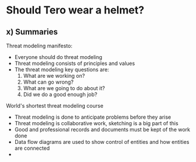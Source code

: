 # Should Tero wear a helmet?

## x) Summaries

Threat modeling manifesto:

- Everyone should do threat modeling
- Threat modeling consists of principles and values
- The threat modeling key questions are:
  1) What are we working on?
  2) What can go wrong?
  3) What are we going to do about it?
  4) Did we do a good enough job?

World's shortest threat modeling course

- Threat modeling is done to anticipate problems before they arise
- Threat modeling is collaborative work, sketching is a big part of this
- Good and professional records and documents must be kept of the work done
- Data flow diagrams are used to show control of entities and how entities are connected
- 
